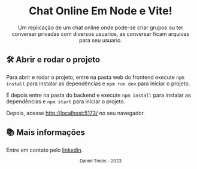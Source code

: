 <div align="center">
  <h1>Chat Online Em Node e Vite!</h1>
  <span>Um replicação de um chat online onde pode-se criar grupos ou ter conversar privadas com diversos usuarios, as conversar ficam arquivas para seu usuario. </span>
</div>

## 🛠️ Abrir e rodar o projeto

Para abrir e rodar o projeto, entre na pasta web do frontend execute `npm install` para instalar as dependências e `npm run dev` para iniciar o projeto.

E depois entre na pasta do backend e execute `npm install` para instalar as dependências e `npm start` para iniciar o projeto.

Depois, acesse <a href="http://localhost:5173/">http://localhost:5173/</a> no seu navegador.

## 📚 Mais informações

Entre em contato pelo [linkedin](https://www.linkedin.com/in/daniel-tinois-7338a2244/).<!-- "coloque o link do seu linkedin no parenteses" -->

<div align="center">
  <small>Daniel Tinois - 2023</small>
</div>
